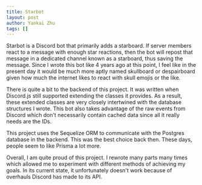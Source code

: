```yaml
---
title: Starbot
layout: post
author: Yankai Zhu
tags: []
---
```


Starbot is a Discord bot that primarily adds a starboard. If server members react to a message with enough star reactions, then the bot will repost that message in a dedicated channel known as a starboard, thus saving the message. Since I wrote this bot like 4 years ago at this point, I feel like in the present day it would be much more aptly named skullboard or despairboard given how much the internet likes to react with skull emojis or the like.

There is quite a bit to the backend of this project. It was written when Discord.js still supported extending the classes it provides. As a result, these extended classes are very closely intertwined with the database structures I wrote. This bot also takes advantage of the raw events from Discord which don't necessarily contain cached data since all it really needs are the IDs.

This project uses the Sequelize ORM to communicate with the Postgres database in the backend. This was the best choice back then. These days, people seem to like Prisma a lot more.

Overall, I am quite proud of this project. I rewrote many parts many times which allowed me to experiment with different methods of achieving my goals. In its current state, it unfortunately doesn't work because of overhauls Discord has made to its API.
